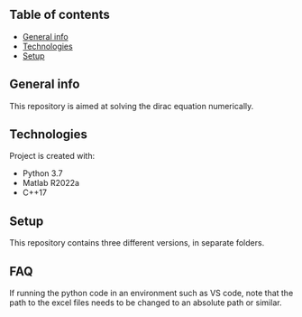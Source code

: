 ## Table of contents
* [General info](#general-info)
* [Technologies](#technologies)
* [Setup](#setup)

## General info
This repository is aimed at solving the dirac equation numerically.
	
## Technologies
Project is created with:
* Python 3.7
* Matlab R2022a
* C++17
	
## Setup
This repository contains three different versions, in separate folders.

## FAQ

If running the python code in an environment such as VS code, note that the path to the excel files needs to be changed to an absolute path or similar.